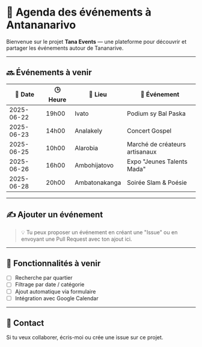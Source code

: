 # 📆 Agenda des événements à Antananarivo

Bienvenue sur le projet **Tana Events** — une plateforme pour découvrir et partager les événements autour de Tananarive.

---

## 🔜 Événements à venir

| 📅 Date       | 🕒 Heure  | 📍 Lieu           | 🎉 Événement                      |
|--------------|----------|------------------|----------------------------------|
| 2025-06-22   | 19h00    | Ivato            | Podium sy Bal Paska              |
| 2025-06-23   | 14h00    | Analakely        | Concert Gospel                   |
| 2025-06-25   | 10h00    | Alarobia         | Marché de créateurs artisanaux   |
| 2025-06-26   | 16h00    | Ambohijatovo     | Expo "Jeunes Talents Mada"       |
| 2025-06-28   | 20h00    | Ambatonakanga    | Soirée Slam & Poésie             |

---

## ✍️ Ajouter un événement

> 💡 Tu peux proposer un événement en créant une "Issue" ou en envoyant une Pull Request avec ton ajout ici.

---

## 🔧 Fonctionnalités à venir

- [ ] Recherche par quartier
- [ ] Filtrage par date / catégorie
- [ ] Ajout automatique via formulaire
- [ ] Intégration avec Google Calendar

---

## 📢 Contact

Si tu veux collaborer, écris-moi ou crée une issue sur ce projet. 